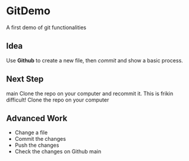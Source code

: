 # GitDemo
A first demo of git functionalities

## Idea
Use **Github** to create a new file, then *commit* and show a basic process.

## Next Step
main
Clone the repo on your computer and recommit it. This is frikin difficult!
Clone the repo on your computer

## Advanced Work
* Change a file
* Commit the changes
* Push the changes
* Check the changes on Github
 main
